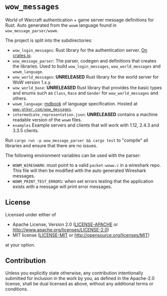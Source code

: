 # `wow_messages`

World of Warcraft authentication + game server message definitions for Rust.
Auto generated from the `wowm` language found in `wow_message_parser/wowm`.

The project is split into the subdirectories:

* `wow_login_messages`: Rust library for the authentication
  server. [On crates.io](https://crates.io/crates/wow_login_messages).
* `wow_message_parser`: The parser, codegen and definitions that creates the libraries.
  Used to build `wow_login_messages`, `wow_world_messages` and `wowm_language`.
* `wow_world_messages`: **UNRELEASED** Rust library for the world server for WoW version 1.x.y.
* `wow_world_base`: **UNRELEASED** Rust library that provides the basic types and enums such as `Class`, `Race`
  and `Gender` for `wow_world_messages` and others.
* `wowm_language`: [mdbook](https://github.com/rust-lang/mdBook) of language specification. Hosted
  at [`www.gtker.com/wow_messages`](https://www.gtker.com/wow_messages).
* `intermediate_representation.json`: **UNRELEASED** contains a machine readable version of the `wowm` files.
* `examples` Example servers and clients that will work with 1.12, 2.4.3 and 3.3.5 clients.

Run `cargo run -p wow_message_parser && cargo test` to "compile" all libraries and ensure that there are no issues.

The following environment variables can be used with the parser:

* `WOWM_WIRESHARK`: must point to a valid `packet-woww.c` in a wireshark repo. This file will then be modified with the auto generated Wireshark messages.
* `WOWM_PRINT_TEST_ERRORS`: when set errors testing that the application exists with a message will print error messages.

## License

Licensed under either of

* Apache License, Version 2.0
  ([LICENSE-APACHE](LICENSE-APACHE) or http://www.apache.org/licenses/LICENSE-2.0)
* MIT license
  ([LICENSE-MIT](LICENSE-MIT) or http://opensource.org/licenses/MIT)

at your option.

## Contribution

Unless you explicitly state otherwise, any contribution intentionally submitted
for inclusion in the work by you, as defined in the Apache-2.0 license, shall be
dual licensed as above, without any additional terms or conditions.

